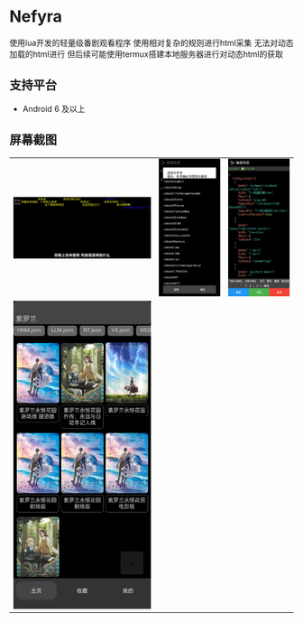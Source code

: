 # Nefyra
使用lua开发的轻量级番剧观看程序 使用相对复杂的规则进行html采集 无法对动态加载的html进行 但后续可能使用termux搭建本地服务器进行对动态html的获取

## 支持平台
- Android 6 及以上

## 屏幕截图 
<table>
  <tr>
    <td><img alt="" src="static/screenshot/Screenshot_2025-01-17-23-13-22-00_524941aa119e99821e8cb56956fc9330.jpg"></td>
    <td><img alt="" src="static/screenshot/Screenshot_2025-01-17-23-10-43-51_524941aa119e99821e8cb56956fc9330.jpg"></td>
    <td><img alt="" src="static/screenshot/Screenshot_2025-01-17-23-09-27-09_524941aa119e99821e8cb56956fc9330.jpg"></td>
  <tr>
  <tr>
    <td><img alt="" src="static/screenshot/Screenshot_2025-01-17-23-09-18-87_524941aa119e99821e8cb56956fc9330.jpg"></td>
  <tr>
</table>
